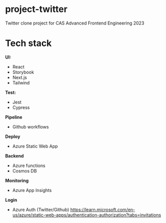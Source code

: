 # project-twitter
Twitter clone project for CAS Advanced Frontend Engineering 2023

# Tech stack 

**UI:** 
- React
- Storybook
- Next.js
- Tailwind

**Test:**
- Jest
- Cypress

**Pipeline**
- Github workflows

**Deploy**
- Azure Static Web App

**Backend**
- Azure functions
- Cosmos DB

**Monitoring**
- Azure App Insights

**Login**
- Azure Auth (Twitter/Github) https://learn.microsoft.com/en-us/azure/static-web-apps/authentication-authorization?tabs=invitations

